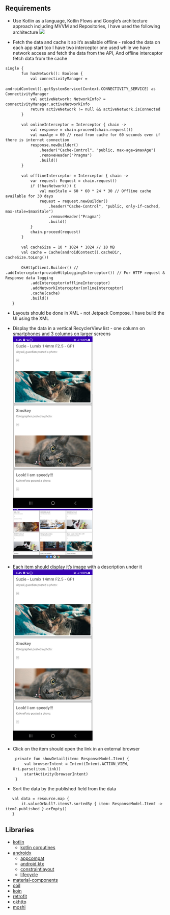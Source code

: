 ## Requirements

- Use Kotlin as a language, Kotlin Flows and Google’s architecture approach including MVVM and
  Repositories,
  I have used the following architecture
  <img src="images/architecture.png" width="250px" />

- Fetch the data and cache it so it’s available offline - reload the data on each app start too
  I have two interceptor one used while we have network access and fetch the data from the API, And
  offline interceptor fetch data from the cache

 ```` 
 single {
        fun hasNetwork(): Boolean {
            val connectivityManager =
                androidContext().getSystemService(Context.CONNECTIVITY_SERVICE) as ConnectivityManager
            val activeNetwork: NetworkInfo? = connectivityManager.activeNetworkInfo
            return activeNetwork != null && activeNetwork.isConnected
        }

        val onlineInterceptor = Interceptor { chain ->
            val response = chain.proceed(chain.request())
            val maxAge = 60 // read from cache for 60 seconds even if there is internet connection
            response.newBuilder()
                .header("Cache-Control", "public, max-age=$maxAge")
                .removeHeader("Pragma")
                .build()
        }

        val offlineInterceptor = Interceptor { chain ->
            var request: Request = chain.request()
            if (!hasNetwork()) {
                val maxStale = 60 * 60 * 24 * 30 // Offline cache available for 30 days
                request = request.newBuilder()
                    .header("Cache-Control", "public, only-if-cached, max-stale=$maxStale")
                    .removeHeader("Pragma")
                    .build()
            }
            chain.proceed(request)
        }

        val cacheSize = 10 * 1024 * 1024 // 10 MB
        val cache = Cache(androidContext().cacheDir, cacheSize.toLong())

        OkHttpClient.Builder() // .addInterceptor(provideHttpLoggingInterceptor()) // For HTTP request & Response data logging
            .addInterceptor(offlineInterceptor)
            .addNetworkInterceptor(onlineInterceptor)
            .cache(cache)
            .build()
    } 

````

- Layouts should be done in XML - not Jetpack Compose.
  I have build the UI using the XML

- Display the data in a vertical RecyclerView list - one column on smartphones and 3 columns on
  larger screens
  <img src="images/onelinedata.png" width="250px" />
  <img src="images/largerscreens.png" width="250px" />

- Each item should display it’s image with a description under it
  <img src="images/onelinedata.png" width="250px" />

- Click on the item should open the link in an external browser
   ```
    private fun showDetail(item: ResponseModel.Item) {
        val browserIntent = Intent(Intent.ACTION_VIEW, Uri.parse(item.link))
        startActivity(browserIntent)
    }
  ```


- Sort the data by the published field from the data

 ```
    val data = resource.map {
        it.valueOrNull?.items?.sortedBy { item: ResponseModel.Item? -> item?.published }.orEmpty()
    }
   ```
    

## Libraries
* [kotlin](https://kotlinlang.org/)
  * [kotlin coroutines](https://github.com/Kotlin/kotlinx.coroutines)
* [androidx](https://developer.android.com/jetpack/androidx)
  * [appcompat](https://developer.android.com/jetpack/androidx/releases/appcompat)
  * [android ktx](https://developer.android.com/kotlin/ktx)
  * [constraintlayout](https://developer.android.com/reference/android/support/constraint/ConstraintLayout)
  * [lifecycle](https://developer.android.com/jetpack/androidx/releases/lifecycle)
* [material-components](https://github.com/material-components/material-components-android)
* [coil](https://github.com/coil-kt/coil)
* [koin](https://github.com/InsertKoinIO/koin)
* [retrofit](https://github.com/square/retrofit)
* [okhttp](https://github.com/square/okhttp)
* [moshi](https://github.com/square/moshi)
